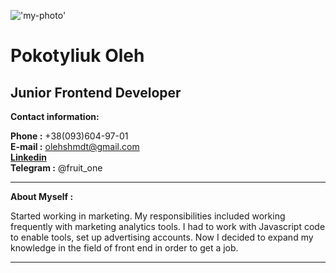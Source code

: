 !['my-photo'](https://cv-photos-original.rabota.ua/cdn-cgi/image/w=120,h=150/ef29900f-0669-46a4-9b60-dcc41f03c946.jpg )
# Pokotyliuk Oleh

## Junior Frontend Developer

**Contact information:**

**Phone :** +38(093)604-97-01  
**E-mail :** olehshmdt@gmail.com  
**[Linkedin](https://www.linkedin.com/in/oleh-pokotyliuk-0685b0210/ "Linkedin")**  
**Telegram :** @fruit_one  

---

**About Myself :**

Started working in marketing.
My responsibilities included working frequently with marketing analytics tools.
I had to work with Javascript code to enable tools, set up advertising accounts. Now I decided to expand my knowledge in the field of front end in order to get a job.

---
